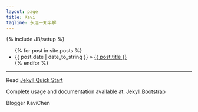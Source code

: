 ```yaml
---
layout: page
title: Kavi  
tagline: 永远一知半解
---
```

{% include JB/setup %}


<ul class="posts">
  {% for post in site.posts %}
    <li><span>{{ post.date | date_to_string }}</span> &raquo; <a href="{{ BASE_PATH }}{{ post.url }}">{{ post.title }}</a></li>
  {% endfor %}
</ul>


-------  
Read [Jekyll Quick Start](http://jekyllbootstrap.com/usage/jekyll-quick-start.html)

Complete usage and documentation available at: [Jekyll Bootstrap](http://jekyllbootstrap.com)
  
Blogger KaviChen

